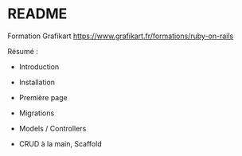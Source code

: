 # README

Formation Grafikart
https://www.grafikart.fr/formations/ruby-on-rails

Résumé :

* Introduction

* Installation

* Première page

* Migrations

* Models / Controllers

* CRUD à la main, Scaffold
